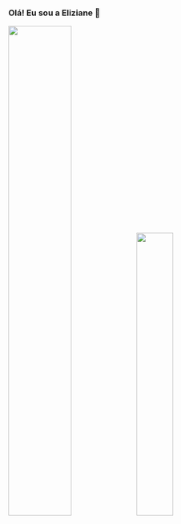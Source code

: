 ### Olá! Eu sou a Eliziane 👋



  <img width="50%" src="https://github-readme-stats.vercel.app/api?username=el1ziane&show_icons=true&rank_icon=github&theme=panda"> <img width="38%" src="https://github-readme-stats.vercel.app/api/top-langs/?username=el1ziane&layout=compact&theme=panda&custom_title=Most%20Used%20Languages&langs_count=8">


  




